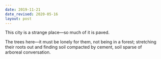 ```yaml
---
date: 2019-11-21
date_revised: 2020-05-16
layout: post
---
```


This city is a strange place—so much of it is paved.

The trees here—it must be lonely for them, not being in a
forest; stretching their roots out and finding soil
compacted by cement, soil sparse of arboreal conversation.
